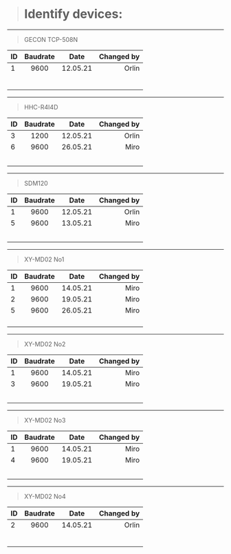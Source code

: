 > # Identify devices:

---
> GECON TCP-508N

| ID   | Baudrate  |   Date    | Changed by |
| :--- |    :----: |   :----:  |      ---:  |
| 1    |    9600   | 12.05.21  |   Orlin    |
|      |           |           |            |
|      |           |           |            |
|      |           |           |            |
|      |           |           |            |
|      |           |           |            |
|      |           |           |            |

---
> HHC-R4I4D

| ID   | Baudrate  |   Date    | Changed by |
| :--- |    :----: |   :----:  |      ---:  |
| 3    |    1200   | 12.05.21  |   Orlin    |
| 6    |    9600   | 26.05.21  |   Miro     |
|      |           |           |            |
|      |           |           |            |
|      |           |           |            |
|      |           |           |            |
|      |           |           |            |

---
> SDM120

| ID   | Baudrate  |   Date    | Changed by |
| :--- |    :----: |   :----:  |      ---:  |
| 1    |    9600   | 12.05.21  |   Orlin    |
| 5    |    9600   | 13.05.21  |   Miro     |
|      |           |           |            |
|      |           |           |            |
|      |           |           |            |
|      |           |           |            |
|      |           |           |            |

---
> XY-MD02 No1

| ID   | Baudrate  |   Date    | Changed by |
| :--- |    :----: |   :----:  |      ---:  |
| 1    |    9600   | 14.05.21  |   Miro     |
| 2    |    9600   | 19.05.21  |   Miro     |
| 5    |    9600   | 26.05.21  |   Miro     |
|      |           |           |            |
|      |           |           |            |
|      |           |           |            |
|      |           |           |            |

---
> XY-MD02 No2

| ID   | Baudrate  |   Date    | Changed by |
| :--- |    :----: |   :----:  |      ---:  |
| 1    |    9600   | 14.05.21  |   Miro     |
| 3    |    9600   | 19.05.21  |   Miro     |
|      |           |           |            |
|      |           |           |            |
|      |           |           |            |
|      |           |           |            |
|      |           |           |            |

---
> XY-MD02 No3

| ID   | Baudrate  |   Date    | Changed by |
| :--- |    :----: |   :----:  |      ---:  |
| 1    |    9600   | 14.05.21  |   Miro     |
| 4    |    9600   | 19.05.21  |   Miro     |
|      |           |           |            |
|      |           |           |            |
|      |           |           |            |
|      |           |           |            |
|      |           |           |            |

---
> XY-MD02 No4

| ID   | Baudrate  |   Date    | Changed by |
| :--- |    :----: |   :----:  |      ---:  |
| 2    |    9600   | 14.05.21  |   Orlin    |
|      |           |           |            |
|      |           |           |            |
|      |           |           |            |
|      |           |           |            |
|      |           |           |            |
|      |           |           |            |
